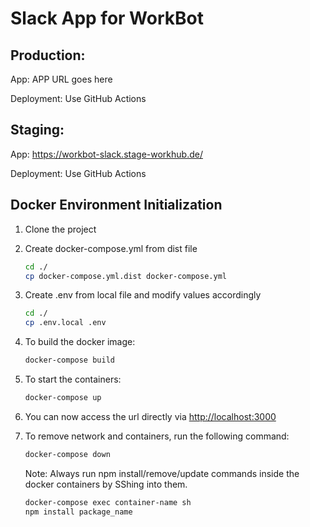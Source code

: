# Slack App for WorkBot

## Production:

App: APP URL goes here

Deployment: Use GitHub Actions

## Staging:

App: <https://workbot-slack.stage-workhub.de/>

Deployment: Use GitHub Actions

## Docker Environment Initialization

1. Clone the project

2. Create docker-compose.yml from dist file

   ```bash
   cd ./
   cp docker-compose.yml.dist docker-compose.yml
   ```

3. Create .env from local file and modify values accordingly

   ```bash
   cd ./
   cp .env.local .env
   ```

4. To build the docker image:

   ```bash
   docker-compose build
   ```

5. To start the containers:

   ```bash
   docker-compose up
   ```

6. You can now access the url directly via <http://localhost:3000>

7. To remove network and containers, run the following command:

   ```bash
   docker-compose down
   ```

   Note: Always run npm install/remove/update commands inside the docker containers by SShing into them.

   ```bash
   docker-compose exec container-name sh
   npm install package_name
   ```
